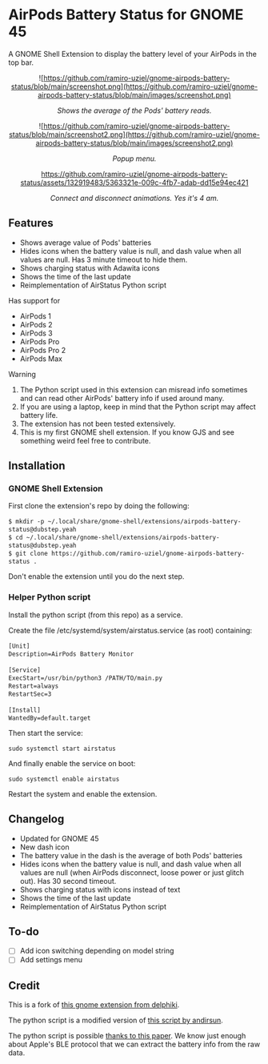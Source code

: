 # AirPods Battery Status for GNOME 45
A GNOME Shell Extension to display the battery level of your AirPods in the top bar.

<div align="center">
  
![https://github.com/ramiro-uziel/gnome-airpods-battery-status/blob/main/screenshot.png](https://github.com/ramiro-uziel/gnome-airpods-battery-status/blob/main/images/screenshot.png)

*Shows the average of the Pods' battery reads.*

![https://github.com/ramiro-uziel/gnome-airpods-battery-status/blob/main/screenshot2.png](https://github.com/ramiro-uziel/gnome-airpods-battery-status/blob/main/images/screenshot2.png)

*Popup menu.*

https://github.com/ramiro-uziel/gnome-airpods-battery-status/assets/132919483/5363321e-009c-4fb7-adab-dd15e94ec421

*Connect and disconnect animations. Yes it's 4 am.*

</div>

## Features
- Shows average value of Pods' batteries
- Hides icons when the battery value is null, and dash value when all values are null. Has 3 minute timeout to hide them.
- Shows charging status with Adawita icons
- Shows the time of the last update
- Reimplementation of AirStatus Python script

Has support for
- AirPods 1
- AirPods 2
- AirPods 3
- AirPods Pro
- AirPods Pro 2
- AirPods Max

> [!WARNING]
> 1. The Python script used in this extension can misread info sometimes and can read other AirPods' battery info if used around many.
> 2. If you are using a laptop, keep in mind that the Python script may affect battery life.
> 3. The extension has not been tested extensively.
> 4. This is my first GNOME shell extension. If you know GJS and see something weird feel free to contribute.

## Installation

### GNOME Shell Extension

First clone the extension's repo by doing the following:
```shell
$ mkdir -p ~/.local/share/gnome-shell/extensions/airpods-battery-status@dubstep.yeah
$ cd ~/.local/share/gnome-shell/extensions/airpods-battery-status@dubstep.yeah
$ git clone https://github.com/ramiro-uziel/gnome-airpods-battery-status .
```
Don't enable the extension until you do the next step.

### Helper Python script

Install the python script (from this repo) as a service.

Create the file /etc/systemd/system/airstatus.service (as root) containing:
```
[Unit]
Description=AirPods Battery Monitor

[Service]
ExecStart=/usr/bin/python3 /PATH/TO/main.py
Restart=always
RestartSec=3

[Install]
WantedBy=default.target
```

Then start the service:

```
sudo systemctl start airstatus
```

And finally enable the service on boot:
```
sudo systemctl enable airstatus
```

Restart the system and enable the extension.

## Changelog

- Updated for GNOME 45
- New dash icon
- The battery value in the dash is the average of both Pods' batteries
- Hides icons when the battery value is null, and dash value when all values are null (when AirPods disconnect, loose power or just glitch out). Has 30 second timeout.
- Shows charging status with icons instead of text
- Shows the time of the last update
- Reimplementation of AirStatus Python script

## To-do

- [ ] Add icon switching depending on model string
- [ ] Add settings menu

## Credit

This is a fork of [this gnome extension from delphiki](https://github.com/delphiki/gnome-airpods-battery-status).

The python script is a modified version of [this script by andirsun](https://github.com/andirsun/gnome-shell-extention-airpods-battery/blob/main/airpods_battery.py).

The python script is possible [thanks to this paper](https://arxiv.org/pdf/1904.10600.pdf). We know just enough about Apple's BLE protocol that we can extract the battery info from the raw data. 

